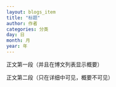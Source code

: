 ```yaml
---
layout: blogs_item
title: "标题"
author: 作者
categories: 分类
day: 日
month: 月
year: 年
---
```



正文第一段（并且在博文列表显示概要）

<!--more--> 

正文第二段（只在详细中可见，概要不可见）
